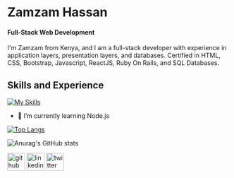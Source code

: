 # Zamzam Hassan
#### Full-Stack Web Development

I'm Zamzam from Kenya, and I am a full-stack developer with experience in application layers, presentation layers, and databases. Certified in HTML, CSS, Bootstrap, Javascript, ReactJS, Ruby On Rails, and SQL Databases.


## Skills and Experience

[![My Skills](https://skills.thijs.gg/icons?i=js,html,css,bootstrap,react,ruby,figma,git,nodejs)](https://skills.thijs.gg)



- 🌱 I’m currently learning Node.js 


 
 [![Top Langs](https://github-readme-stats.vercel.app/api/top-langs/?username=MissZamzam)](https://github.com/anuraghazra/github-readme-stats)



![Anurag's GitHub stats](https://github-readme-stats.vercel.app/api?username=MissZamzam&hide=contribs,prs)

[<img src='https://cdn.jsdelivr.net/npm/simple-icons@3.0.1/icons/github.svg' alt='github' height='40'>](https://github.com/MissZamzam)  [<img src='https://cdn.jsdelivr.net/npm/simple-icons@3.0.1/icons/linkedin.svg' alt='linkedin' height='40'>](https://www.linkedin.com/in/https://www.linkedin.com/in/zamzam-hassan-16a7557a//)  [<img src='https://cdn.jsdelivr.net/npm/simple-icons@3.0.1/icons/twitter.svg' alt='twitter' height='40'>](https://twitter.com/ZamuHajji)  

